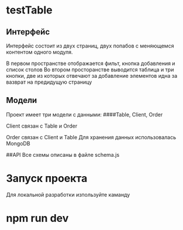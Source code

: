 # testTable
## Интерфейс
Интерфейс состоит из двух страниц, двух попабов с меняющемся контентом одного модуля.

В первом пространстве отображается фильт, кнопка добавления и список столов
Во втором просторанстве выводится таблица и три кнопки, две из которых отвечают за добавление элементов идна за вазврат на предидущую страницу

## Модели
Проект имеет три модели с данными:
####Table, Client, Order

Client связан с Table и Order

Order связан с Client и Table
Для хранения данных использовалась MongoDB

##API
Все схемы описаны в файле schema.js

# Запуск проекта 
Для локальной разработки изпользуйте каманду 

# npm run dev



